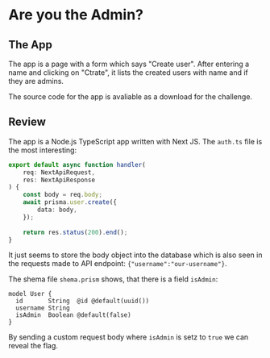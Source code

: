 # Are you the Admin?
## The App
The app is a page with a form which says "Create user". After entering a name and clicking on "Ctrate", it lists the created users with name and if they are admins.

The source code for the app is avaliable as a download for the challenge.

## Review
The app is a Node.js TypeScript app written with Next JS. The `auth.ts` file is the most interesting:
```typescript
export default async function handler(
    req: NextApiRequest,
    res: NextApiResponse
) {
    const body = req.body;
    await prisma.user.create({
        data: body,
    });
    
    return res.status(200).end();
}
```

It just seems to store the body object into the database which is also seen in the requests made to API endpoint: `{"username":"our-username"}`.

The shema file `shema.prism` shows, that there is a field `isAdmin`:

```prism
model User {
  id       String  @id @default(uuid())
  username String
  isAdmin  Boolean @default(false)
}
```

By sending a custom request body where `isAdmin` is setz to `true` we can reveal the flag.